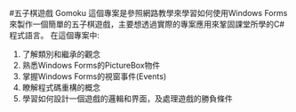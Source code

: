 #五子棋遊戲 Gomoku
這個專案是參照網路教學來學習如何使用Windows Forms來製作一個簡單的五子棋遊戲，主要想透過實際的專案應用來鞏固課堂所學的C#程式語言。
在這個專案中:
1. 了解類別和繼承的觀念
2. 熟悉Windows Forms的PictureBox物件
3. 掌握Windows Forms的視窗事件(Events)
4. 瞭解程式碼重構的概念
5. 學習如何設計一個遊戲的邏輯和界面，及處理遊戲的勝負條件
